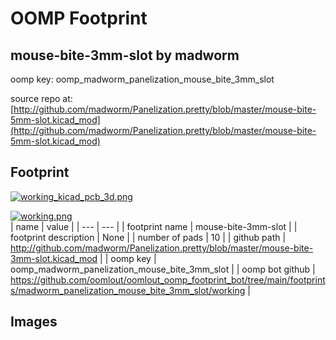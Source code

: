 # OOMP Footprint  
## mouse-bite-3mm-slot  by madworm  
  
oomp key: oomp_madworm_panelization_mouse_bite_3mm_slot  
  
source repo at: [http://github.com/madworm/Panelization.pretty/blob/master/mouse-bite-5mm-slot.kicad_mod](http://github.com/madworm/Panelization.pretty/blob/master/mouse-bite-5mm-slot.kicad_mod)  
## Footprint  
  
[![working_kicad_pcb_3d.png](working_kicad_pcb_3d_600.png)](working_kicad_pcb_3d.png)  
  
[![working.png](working_600.png)](working.png)  
| name | value | 
| --- | --- | 
| footprint name | mouse-bite-3mm-slot | 
| footprint description | None | 
| number of pads | 10 | 
| github path | http://github.com/madworm/Panelization.pretty/blob/master/mouse-bite-3mm-slot.kicad_mod | 
| oomp key | oomp_madworm_panelization_mouse_bite_3mm_slot | 
| oomp bot github | https://github.com/oomlout/oomlout_oomp_footprint_bot/tree/main/footprints/madworm_panelization_mouse_bite_3mm_slot/working | 
## Images  
